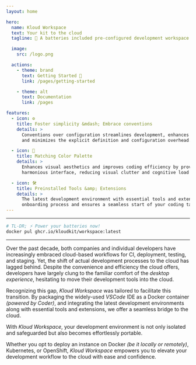 ```yaml
---
layout: home

hero:
  name: Kloud Workspace
  text: Your kit to the cloud
  tagline: 🔋 A batteries included pre-configured development workspace

  image:
    src: /logo.png

  actions:
    - theme: brand
      text: Getting Started 🚀
      link: /pages/getting-started

    - theme: alt
      text: Documentation
      link: /pages

features:
  - icon: ⚙
    title: Foster simplicity &mdash; Embrace conventions
    details: >
      Conventions over configuration streamlines development, enhances productivity, consistency,
      and minimizes the explicit definition and configuration overhead.

  - icon: 🎨
    title: Matching Color Palette
    details: >
      Enhances visual aesthetics and improves coding efficiency by providing a cohesive and
      harmonious interface, reducing visual clutter and cognitive load for developers.

  - icon: 🛠
    title: Preinstalled Tools &amp; Extensions
    details: >
      The latest development environment with essential tools and extensions to expedite the
      onboarding process and ensures a seamless start of your coding tasks.
---
```


---

```sh
# TL-DR; ⚡ Power your batteries now!
docker pul ghcr.io/kloudkit/workspace:latest
```

---

Over the past decade, both companies and individual developers have increasingly embraced
cloud-based workflows for CI, deployment, testing, and staging.
Yet, the shift of actual development processes to the cloud has lagged behind.
Despite the convenience and efficiency the cloud offers, developers have largely clung to
the familiar comfort of the *desktop experience*, hesitating to move their development
tools into the cloud.

Recognizing this gap, *Kloud Workspace* was tailored to facilitate this transition.
By packaging the widely-used *VSCode* IDE as a Docker container *(powered by Coder)*,
and integrating the latest development environments along with essential tools and
extensions, we offer a seamless bridge to the cloud.

With *Kloud Workspace*, your development environment is not only isolated and safeguarded
but also becomes effortlessly portable.

Whether you opt to deploy an instance on Docker *(be it locally or remotely)*, Kubernetes,
or OpenShift, *Kloud Workspace* empowers you to elevate your development workflow to the
cloud with ease and confidence.
